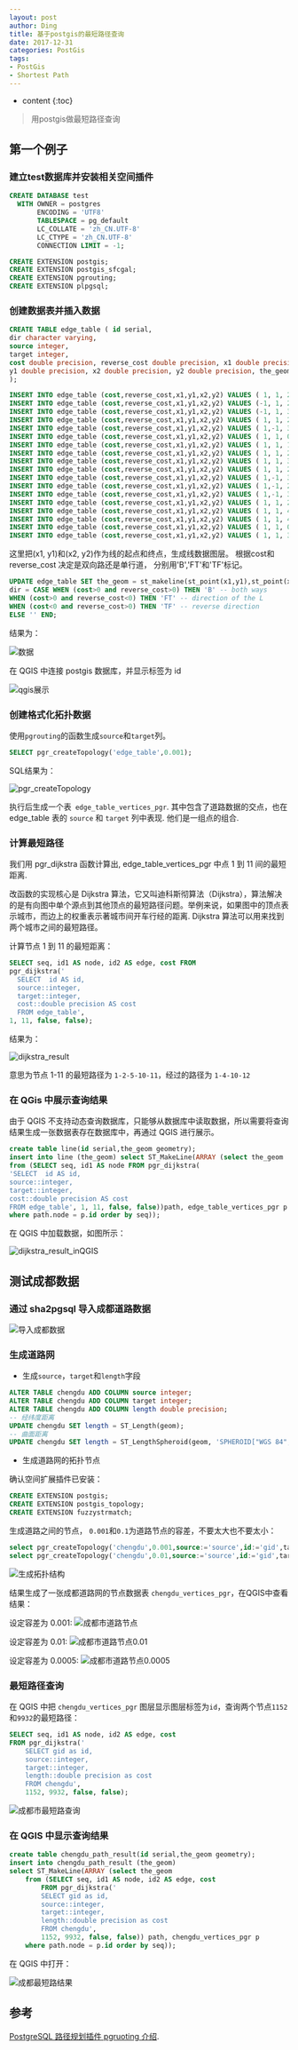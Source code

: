 ```yaml
---
layout: post
author: Ding
title: 基于postgis的最短路径查询
date: 2017-12-31
categories: PostGis
tags:
- PostGis
- Shortest Path
---
```


* content
{:toc}

> 用postgis做最短路径查询






## 第一个例子

### 建立test数据库并安装相关空间插件

```sql
CREATE DATABASE test
  WITH OWNER = postgres
       ENCODING = 'UTF8'
       TABLESPACE = pg_default
       LC_COLLATE = 'zh_CN.UTF-8'
       LC_CTYPE = 'zh_CN.UTF-8'
       CONNECTION LIMIT = -1;

CREATE EXTENSION postgis;
CREATE EXTENSION postgis_sfcgal;
CREATE EXTENSION pgrouting;
CREATE EXTENSION plpgsql;
```


### 创建数据表并插入数据

```sql
CREATE TABLE edge_table ( id serial,
dir character varying,
source integer,
target integer,
cost double precision, reverse_cost double precision, x1 double precision,
y1 double precision, x2 double precision, y2 double precision, the_geom geometry
);

INSERT INTO edge_table (cost,reverse_cost,x1,y1,x2,y2) VALUES ( 1, 1, 2,0, 2,1);
INSERT INTO edge_table (cost,reverse_cost,x1,y1,x2,y2) VALUES (-1, 1, 2,1, 3,1);
INSERT INTO edge_table (cost,reverse_cost,x1,y1,x2,y2) VALUES (-1, 1, 3,1, 4,1);
INSERT INTO edge_table (cost,reverse_cost,x1,y1,x2,y2) VALUES ( 1, 1, 2,1, 2,2);
INSERT INTO edge_table (cost,reverse_cost,x1,y1,x2,y2) VALUES ( 1,-1, 3,1, 3,2);
INSERT INTO edge_table (cost,reverse_cost,x1,y1,x2,y2) VALUES ( 1, 1, 0,2, 1,2);
INSERT INTO edge_table (cost,reverse_cost,x1,y1,x2,y2) VALUES ( 1, 1, 1,2, 2,2);
INSERT INTO edge_table (cost,reverse_cost,x1,y1,x2,y2) VALUES ( 1, 1, 2,2, 3,2);
INSERT INTO edge_table (cost,reverse_cost,x1,y1,x2,y2) VALUES ( 1, 1, 3,2, 4,2);
INSERT INTO edge_table (cost,reverse_cost,x1,y1,x2,y2) VALUES ( 1, 1, 2,2, 2,3);
INSERT INTO edge_table (cost,reverse_cost,x1,y1,x2,y2) VALUES ( 1,-1, 3,2, 3,3);
INSERT INTO edge_table (cost,reverse_cost,x1,y1,x2,y2) VALUES ( 1,-1, 2,3, 3,3);
INSERT INTO edge_table (cost,reverse_cost,x1,y1,x2,y2) VALUES ( 1,-1, 3,3, 4,3);
INSERT INTO edge_table (cost,reverse_cost,x1,y1,x2,y2) VALUES ( 1, 1, 2,3, 2,4);
INSERT INTO edge_table (cost,reverse_cost,x1,y1,x2,y2) VALUES ( 1, 1, 4,2, 4,3);
INSERT INTO edge_table (cost,reverse_cost,x1,y1,x2,y2) VALUES ( 1, 1, 4,1, 4,2);
INSERT INTO edge_table (cost,reverse_cost,x1,y1,x2,y2) VALUES ( 1, 1, 0.5,3.5, 1.999999999999,3);
INSERT INTO edge_table (cost,reverse_cost,x1,y1,x2,y2) VALUES ( 1, 1, 3.5,2.3, 3.5,4);
```

这里把(x1, y1)和(x2, y2)作为线的起点和终点，生成线数据图层。 根据cost和reverse_cost 决定是双向路还是单行道，
分别用'B','FT'和'TF'标记。

```sql
UPDATE edge_table SET the_geom = st_makeline(st_point(x1,y1),st_point(x2,y2)),
dir = CASE WHEN (cost>0 and reverse_cost>0) THEN 'B' -- both ways
WHEN (cost>0 and reverse_cost<0) THEN 'FT' -- direction of the L
WHEN (cost<0 and reverse_cost>0) THEN 'TF' -- reverse direction
ELSE '' END;
```

结果为：

![数据](/images/postgis-shortest-path/data_table.png)

在 QGIS 中连接 postgis 数据库，并显示标签为 id

![qgis展示](/images/postgis-shortest-path/data_in_qgis.png)

### 创建格式化拓扑数据

使用`pgrouting`的函数生成`source`和`target`列。

```sql
SELECT pgr_createTopology('edge_table',0.001);
```

SQL结果为：

![pgr_createTopology](/images/postgis-shortest-path/pgr_createTopology.png)

执行后生成一个表` edge_table_vertices_pgr`. 其中包含了道路数据的交点，也在 edge_table 表的 `source` 和 `target` 列中表现. 他们是一组点的组合.

### 计算最短路径

我们用 pgr_dijkstra 函数计算出, edge_table_vertices_pgr 中点 1 到 11 间的最短距离.

改函数的实现核心是 Dijkstra 算法，它又叫迪科斯彻算法（Dijkstra），算法解决的是有向图中单个源点到其他顶点的最短路径问题。举例来说，如果图中的顶点表示城市，而边上的权重表示著城市间开车行经的距离.
Dijkstra 算法可以用来找到两个城市之间的最短路径。

计算节点 1 到 11 的最短距离：

```sql
SELECT seq, id1 AS node, id2 AS edge, cost FROM
pgr_dijkstra('
  SELECT  id AS id,
  source::integer,
  target::integer,
  cost::double precision AS cost
  FROM edge_table',
1, 11, false, false);
```

结果为：

![dijkstra_result](/images/postgis-shortest-path/dijkstra_result.png)

意思为节点 1-11 的最短路径为 `1-2-5-10-11`，经过的路径为 `1-4-10-12`

### 在 QGis 中展示查询结果

由于 QGIS 不支持动态查询数据库，只能够从数据库中读取数据，所以需要将查询结果生成一张数据表存在数据库中，再通过 QGIS 进行展示。


```sql
create table line(id serial,the_geom geometry);
insert into line (the_geom) select ST_MakeLine(ARRAY (select the_geom
from (SELECT seq, id1 AS node FROM pgr_dijkstra(
'SELECT  id AS id,
source::integer,
target::integer,
cost::double precision AS cost
FROM edge_table', 1, 11, false, false))path, edge_table_vertices_pgr p
where path.node = p.id order by seq));
```

在 QGIS 中加载数据，如图所示：

![dijkstra_result_inQGIS](/images/postgis-shortest-path/dijkstra_result_inQGIS.png)

## 测试成都数据

### 通过 sha2pgsql 导入成都道路数据

![导入成都数据](/images/postgis-shortest-path/导入成都数据.png)

### 生成道路网

+ 生成`source`，`target`和`length`字段

```sql
ALTER TABLE chengdu ADD COLUMN source integer;  
ALTER TABLE chengdu ADD COLUMN target integer;  
ALTER TABLE chengdu ADD COLUMN length double precision;
-- 经纬度距离
UPDATE chengdu SET length = ST_Length(geom);
-- 曲面距离
UPDATE chengdu SET length = ST_LengthSpheroid(geom, 'SPHEROID["WGS 84",6378137,298.257223563]');
```

+ 生成道路网的拓扑节点

确认空间扩展插件已安装：

```sql
CREATE EXTENSION postgis;
CREATE EXTENSION postgis_topology;
CREATE EXTENSION fuzzystrmatch;
```

生成道路之间的节点， `0.001`和`0.1`为道路节点的容差，不要太大也不要太小：

```sql
select pgr_createTopology('chengdu',0.001,source:='source',id:='gid',target:='target',the_geom:='geom');
select pgr_createTopology('chengdu',0.01,source:='source',id:='gid',target:='target',the_geom:='geom');
```

![生成拓扑结构](/images/postgis-shortest-path/生成拓扑结构.png)

结果生成了一张成都道路网的节点数据表 `chengdu_vertices_pgr`，在QGIS中查看结果：

设定容差为 0.001:
![成都市道路节点](/images/postgis-shortest-path/成都市道路节点.png)

设定容差为 0.01:
![成都市道路节点0.01](/images/postgis-shortest-path/成都市道路节点_0.01.png)

设定容差为 0.0005:
![成都市道路节点0.0005](/images/postgis-shortest-path/成都市道路节点_0.0005.png)

### 最短路径查询

在 QGIS 中把 `chengdu_vertices_pgr` 图层显示图层标签为`id`，查询两个节点`1152`和`9932`的最短路径：

```sql
SELECT seq, id1 AS node, id2 AS edge, cost
FROM pgr_dijkstra('
	SELECT gid as id,  
	source::integer,  
	target::integer,  
	length::double precision as cost  
	FROM chengdu',  
	1152, 9932, false, false);
```

![成都市最短路查询](/images/postgis-shortest-path/成都市最短路查询.png)

### 在 QGIS 中显示查询结果

```sql
create table chengdu_path_result(id serial,the_geom geometry);
insert into chengdu_path_result (the_geom)
select ST_MakeLine(ARRAY (select the_geom
	from (SELECT seq, id1 AS node, id2 AS edge, cost
		FROM pgr_dijkstra('
		SELECT gid as id,  
		source::integer,  
		target::integer,  
		length::double precision as cost  
		FROM chengdu',  
		1152, 9932, false, false)) path, chengdu_vertices_pgr p
	where path.node = p.id order by seq));
```

在 QGIS 中打开：

![成都最短路结果](/images/postgis-shortest-path/成都最短路结果.png)


## 参考

[PostgreSQL 路径规划插件 pgruoting 介绍](https://yq.aliyun.com/articles/256).
